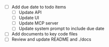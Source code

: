 - [ ] Add due date to todo items
    - [ ] Update API
    - [ ] Update UI
    - [ ] Update MCP server
    - [ ] Update system prompt to include due date
- [ ] Add documents to key code files
- [ ] Review and update README and ./docs